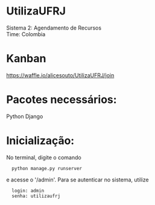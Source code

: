 # UtilizaUFRJ 
Sistema 2: Agendamento de Recursos  
Time: Colombia 

# Kanban 
https://waffle.io/alicesouto/UtilizaUFRJ/join 

# Pacotes necessários: 
Python 
Django 

# Inicialização:
No terminal, digite o comando 

      python manage.py runserver
      
e acesse o '/admin'. Para se autenticar no sistema, utilize 
      
      login: admin
      senha: utilizaufrj


